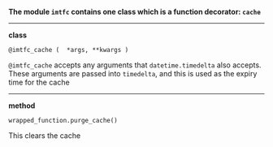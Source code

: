 **The module `imtfc` contains one class which is a function decorator: `cache`**

---

**class**

`@imtfc_cache (  *args, **kwargs )`

`@imtfc_cache` accepts any arguments that `datetime.timedelta` also accepts. These arguments are passed into `timedelta`, and this is used as the expiry time for the cache

---

**method**

`wrapped_function.purge_cache()`

This clears the cache
